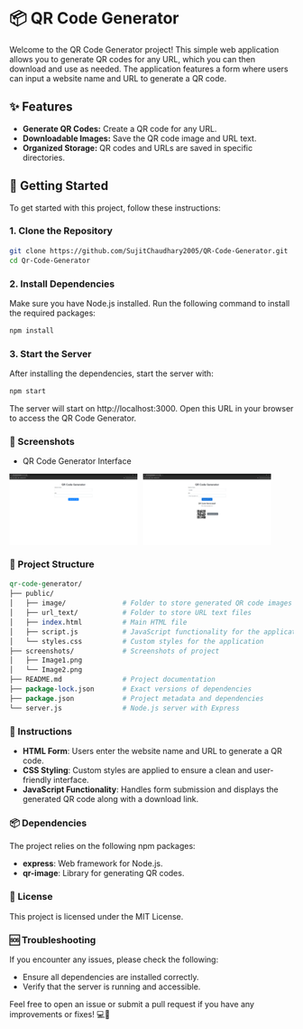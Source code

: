 # 📦 QR Code Generator

Welcome to the QR Code Generator project! This simple web application allows you to generate QR codes for any URL, which you can then download and use as needed. The application features a form where users can input a website name and URL to generate a QR code.

## ✨ Features

- **Generate QR Codes:** Create a QR code for any URL.
- **Downloadable Images:** Save the QR code image and URL text.
- **Organized Storage:** QR codes and URLs are saved in specific directories.

## 🚀 Getting Started

To get started with this project, follow these instructions:

### 1. Clone the Repository

```bash
git clone https://github.com/SujitChaudhary2005/QR-Code-Generator.git
cd Qr-Code-Generator
```
### 2. Install Dependencies
Make sure you have Node.js installed. Run the following command to install the required packages:

```bash
npm install
```
### 3. Start the Server
After installing the dependencies, start the server with:

```bash
npm start
```
The server will start on http://localhost:3000. Open this URL in your browser to access the QR Code Generator.

### 📸 Screenshots
- QR Code Generator Interface
<div style="display: flex; flex-direction: row;">
    <img src="./screenshots/Image1.png" alt="QR Code Generator Interface" width="45%" style="margin-right: 10px;">
    <img src="./screenshots/Image2.png" alt="Generated QR Code" width="45%">
</div>

### 📂 Project Structure
```perl
qr-code-generator/
├── public/
│   ├── image/              # Folder to store generated QR code images
│   ├── url_text/           # Folder to store URL text files
│   ├── index.html          # Main HTML file
│   ├── script.js           # JavaScript functionality for the application
│   └── styles.css          # Custom styles for the application
├── screenshots/            # Screenshots of project
│   ├── Image1.png
│   └── Image2.png          
├── README.md               # Project documentation
├── package-lock.json       # Exact versions of dependencies
├── package.json            # Project metadata and dependencies
└── server.js               # Node.js server with Express
```

### 📜 Instructions
- **HTML Form**: Users enter the website name and URL to generate a QR code.
- **CSS Styling**: Custom styles are applied to ensure a clean and user-friendly interface.
- **JavaScript Functionality**: Handles form submission and displays the generated QR code along with a download link.

### 📦 Dependencies
The project relies on the following npm packages:

- **express**: Web framework for Node.js.
- **qr-image**: Library for generating QR codes.

### 📝 License
This project is licensed under the MIT License.

### 🆘 Troubleshooting
If you encounter any issues, please check the following:

- Ensure all dependencies are installed correctly.
- Verify that the server is running and accessible.

Feel free to open an issue or submit a pull request if you have any improvements or fixes! 💻💪

